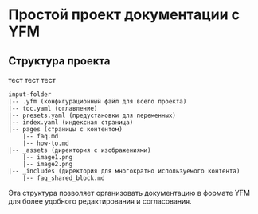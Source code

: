 # Простой проект документации с YFM

## Структура проекта
тест тест тест

```
input-folder
|-- .yfm (конфигурационный файл для всего проекта)
|-- toc.yaml (оглавление)
|-- presets.yaml (предустановки для переменных)
|-- index.yaml (индексная страница)
|-- pages (страницы с контентом)
    |-- faq.md
    |-- how-to.md
|-- _assets (директория с изображениями)
    |-- image1.png
    |-- image2.png
|-- _includes (директория для многократно используемого контента)
    |-- faq_shared_block.md
```

Эта структура позволяет организовать документацию в формате YFM для более удобного редактирования и согласования.